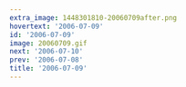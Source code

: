 ```yaml
---
extra_image: 1448301810-20060709after.png
hovertext: '2006-07-09'
id: '2006-07-09'
image: 20060709.gif
next: '2006-07-10'
prev: '2006-07-08'
title: '2006-07-09'
---
```

